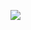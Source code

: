 [![](https://jitpack.io/v/Levin-Li/ServiceSupport.svg)](https://jitpack.io/#Levin-Li/ServiceSupport)
